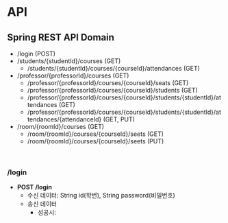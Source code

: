 # API

## Spring REST API Domain

* /login (POST)
* /students/{studentId}/courses (GET)
  * /students/{studentId}/courses/{courseId}/attendances (GET)
* /professor/{professorId}/courses (GET)
  * /professor/{professorId}/courses/{courseId}/seats (GET)
  * /professor/{professorId}/courses/{courseId}/students (GET)
  * /professor/{professorId}/courses/{courseId}/students/{studentId}/attendances (GET)
  * /professor/{professorId}/courses/{courseId}/students/{studentId}/attendances/{attendanceId} (GET, PUT)
* /room/{roomId}/courses (GET)
  * /room/{roomId}/courses/{courseId}/seets (GET)
  * /room/{roomId}/courses/{courseId}/seets (PUT)

<br>

### /login

* **POST /login**
  * 수신 데이터: String id(학번), String password(비밀번호)
  * 송신 데이터
    * 성공시: 